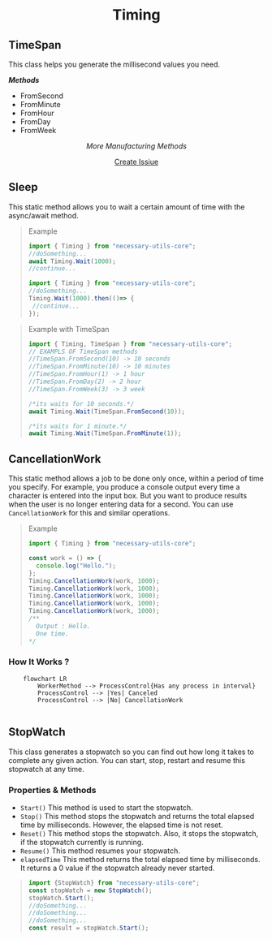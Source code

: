 <h1 align="center">
Timing
</h1>

## TimeSpan

This class helps you generate the millisecond values you need.

**_Methods_**

- FromSecond
- FromMinute
- FromHour
- FromDay
- FromWeek

<p align="center">
<i align="center">More Manufacturing Methods</i>
</p>

<p align="center">
<a href="https://github.com/hanifiyildirimdagi/nu-core/issues">Create Issiue</a>
</p>

## Sleep

This static method allows you to wait a certain amount of time with the async/await method.

> Example
>
> ```ts
> import { Timing } from "necessary-utils-core";
> //doSomething...
> await Timing.Wait(1000);
> //continue...
> ```
> 
> ```ts
> import { Timing } from "necessary-utils-core";
> //doSomething...
> Timing.Wait(1000).then(()=> {
>  //continue...
> });
> ```

> Example with TimeSpan
>
> ```ts
> import { Timing, TimeSpan } from "necessary-utils-core";
> // EXAMPLS OF TimeSpan methods
> //TimeSpan.FromSecond(10) -> 10 seconds
> //TimeSpan.FromMinute(10) -> 10 minutes
> //TimeSpan.FromHour(1) -> 1 hour
> //TimeSpan.FromDay(2) -> 2 hour
> //TimeSpan.FromWeek(3) -> 3 week
>
> /*its waits for 10 seconds.*/
> await Timing.Wait(TimeSpan.FromSecond(10));
>
> /*its waits for 1 minute.*/
> await Timing.Wait(TimeSpan.FromMinute(1));
> ```

## CancellationWork

This static method allows a job to be done only once, within a period of time you specify. For example, you produce a console output every time a character is entered into the input box. But you want to produce results when the user is no longer entering data for a second. You can use `CancellationWork` for this and similar operations.

> Example
>
> ```ts
> import { Timing } from "necessary-utils-core";
>
> const work = () => {
>   console.log("Hello.");
> };
> Timing.CancellationWork(work, 1000);
> Timing.CancellationWork(work, 1000);
> Timing.CancellationWork(work, 1000);
> Timing.CancellationWork(work, 1000);
> Timing.CancellationWork(work, 1000);
> /**
>   Output : Hello.
>   One time.
> */
> ```

### How It Works ?

```mermaid
    flowchart LR
        WorkerMethod --> ProcessControl{Has any process in interval}
        ProcessControl --> |Yes| Canceled
        ProcessControl --> |No| CancellationWork
        
```

## StopWatch
This class generates a stopwatch so you can find out how long it takes to complete any given action. You can start, stop, restart and resume this stopwatch at any time.


### Properties & Methods
- `Start()` This method is used to start the stopwatch.
- `Stop()` This method stops the stopwatch and returns the total elapsed time by milliseconds. However, the elapsed time is not reset.
- `Reset()` This method stops the stopwatch. Also, it stops the stopwatch, if the stopwatch currently is running.
- `Resume()` This method resumes your stopwatch.
- `elapsedTime` This method returns the total elapsed time by milliseconds. It returns a 0 value if the stopwatch already never started.

> ```ts
> import {StopWatch} from "necessary-utils-core";
> const stopWatch = new StopWatch();
> stopWatch.Start();
> //doSomething...
> //doSomething...
> //doSomething...
> const result = stopWatch.Start();
> ```